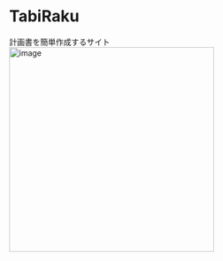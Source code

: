 # TabiRaku
計画書を簡単作成するサイト<br>
<img width="370" alt="image" src="https://user-images.githubusercontent.com/78514031/174220731-cd2dfafc-c833-4200-a337-ebf6f4fbfbd4.png">
